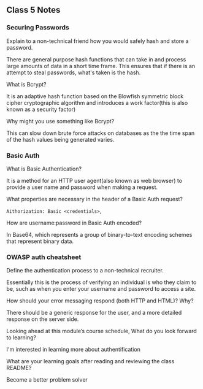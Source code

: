 ## Class 5 Notes

### Securing Passwords

Explain to a non-technical friend how you would safely hash and store a password.

There are general purpose hash functions that can take in and process large amounts of data in a short time frame. This ensures that if there is an attempt to steal passwords, what's taken is the hash.

What is Bcrypt?

It is an adaptive hash function based on the Blowfish symmetric block cipher cryptographic algorithm and introduces a work factor(this is also known as a security factor)

Why might you use something like Bcrypt?

This can slow down brute force attacks on databases as the the time span of the hash values being generated varies.

### Basic Auth

What is Basic Authentication?

It is a method for an HTTP user agent(also known as  web browser) to provide a user name and password when making a request.


What properties are necessary in the header of a Basic Auth request?

`Aithorization: Basic <credentials>`,  

How are username:password in Basic Auth encoded?

In Base64, which represents a group of binary-to-text encoding schemes that represent binary data.

### OWASP auth cheatsheet

Define the authentication process to a non-technical recruiter.

Essentially this is the process of verifying an individual is who they claim to be, such as when you enter your username and password to access a site.

How should your error messaging respond (both HTTP and HTML)? Why?


There should be a generic response for the user, and a more detailed response on the server side. 

Looking ahead at this module’s course schedule, What do you look forward to learning?

I'm interested in learning more about authentification

What are your learning goals after reading and reviewing the class README?

Become a better problem solver